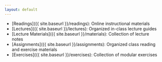 ```yaml
---
layout: default
---
```


* [Readings]({{ site.baseurl }}/readings): Online instructional materials
* [Lectures]({{ site.baseurl }}/lectures): Organized in-class lecture guides
* [Lecture Materials]({{ site.baseurl }}/materials): Collection of lecture notes
* [Assignments]({{ site.baseurl }}/assignments): Organized class reading and exercise materials
* [Exercises]({{ site.baseurl }}/exercises): Collection of modular exercises

